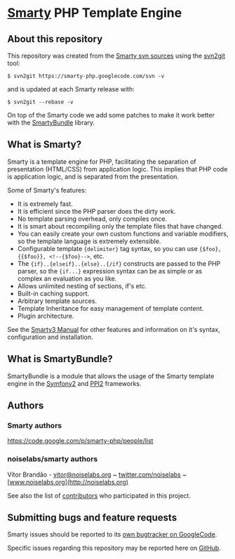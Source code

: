 [Smarty][@smarty] PHP Template Engine
=====================================

[@noiselabs]:       https://github.com/noiselabs            "NoiseLabs.org"
[@ppi]:             http://www.ppi.io/                      "PPI Framework"
[@smarty]:          http://www.smarty.net/                  "The compiling PHP template engine"
[@symfony]:         http://www.symfony.com/                 "High Performance PHP Framework for Web Development"

About this repository
---------------------

This repository was created from the [Smarty svn sources](https://smarty-php.googlecode.com/svn) using the [svn2git](https://github.com/nirvdrum/svn2git) tool:

    $ svn2git https://smarty-php.googlecode.com/svn -v

and is updated at each Smarty release with:

    $ svn2git --rebase -v

On top of the Smarty code we add some patches to make it work better with the [SmartyBundle](https://smartybundle.readthedocs.org/) library.

What is Smarty?
---------------

Smarty is a template engine for PHP, facilitating the separation of presentation (HTML/CSS) from application logic. This implies that PHP code is application logic, and is separated from the presentation.

Some of Smarty's features:

* It is extremely fast.
* It is efficient since the PHP parser does the dirty work.
* No template parsing overhead, only compiles once.
* It is smart about recompiling only the template files that have changed.
* You can easily create your own custom functions and variable modifiers, so the template language is extremely extensible.
* Configurable template `{delimiter}` tag syntax, so you can use `{$foo}, {{$foo}}, <!--{$foo}-->`, etc.
* The `{if}..{elseif}..{else}..{/if}` constructs are passed to the PHP parser, so the `{if...}` expression syntax can be as simple or as complex an evaluation as you like.
* Allows unlimited nesting of sections, if's etc.
* Built-in caching support.
* Arbitrary template sources.
* Template Inheritance for easy management of template content.
* Plugin architecture.

See the [Smarty3 Manual](http://www.smarty.net/docs/en/) for other features and information on it's syntax, configuration and installation.

What is SmartyBundle?
---------------------

SmartyBundle is a module that allows the usage of the Smarty template engine in the [Symfony2][@symfony] and [PPI2][@ppi] frameworks.

Authors
-------

### Smarty authors

https://code.google.com/p/smarty-php/people/list

### noiselabs/smarty authors

Vítor Brandão - <vitor@noiselabs.org> ~ [twitter.com/noiselabs](http://twitter.com/noiselabs) ~ [www.noiselabs.org](http://noiselabs.org)

See also the list of [contributors](https://github.com/noiselabs/smarty/contributors) who participated in this project.

Submitting bugs and feature requests
------------------------------------

Smarty issues should be reported to its [own bugtracker on GoogleCode](https://code.google.com/p/smarty-php/issues/list).

Specific issues regarding this repository may be reported here on [GitHub](https://github.com/noiselabs/smarty/issues).

